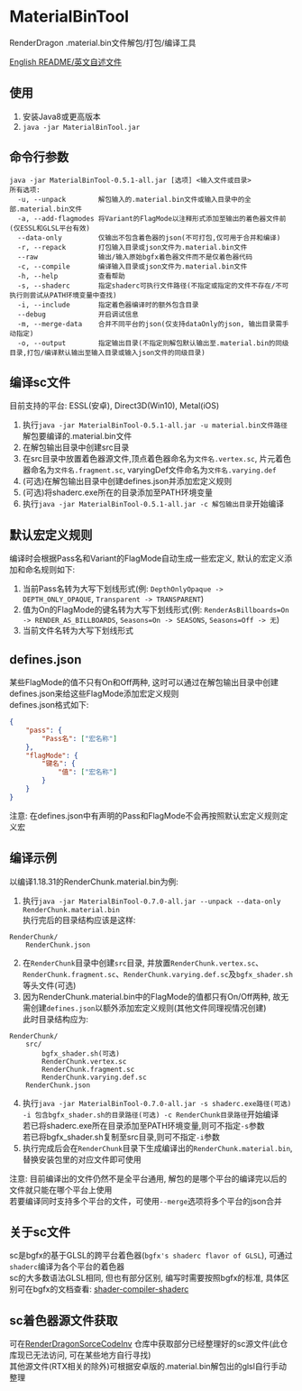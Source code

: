 # MaterialBinTool
RenderDragon .material.bin文件解包/打包/编译工具

[English README/英文自述文件](README.en-us.md)

## 使用
1. 安装Java8或更高版本
2. `java -jar MaterialBinTool.jar`

## 命令行参数
```
java -jar MaterialBinTool-0.5.1-all.jar [选项] <输入文件或目录>
所有选项:
  -u, --unpack        解包输入的.material.bin文件或输入目录中的全部.material.bin文件
  -a, --add-flagmodes 将Variant的FlagMode以注释形式添加至输出的着色器文件前(仅ESSL和GLSL平台有效)
  --data-only         仅输出不包含着色器的json(不可打包,仅可用于合并和编译)
  -r, --repack        打包输入目录或json文件为.material.bin文件
  --raw               输出/输入原始bgfx着色器文件而不是仅着色器代码
  -c, --compile       编译输入目录或json文件为.material.bin文件
  -h, --help          查看帮助
  -s, --shaderc       指定shaderc可执行文件路径(不指定或指定的文件不存在/不可执行则尝试从PATH环境变量中查找)
  -i, --include       指定着色器编译时的额外包含目录
  --debug             开启调试信息
  -m, --merge-data    合并不同平台的json(仅支持dataOnly的json, 输出目录需手动指定)
  -o, --output        指定输出目录(不指定则解包默认输出至.material.bin的同级目录,打包/编译默认输出至输入目录或输入json文件的同级目录)
```

## 编译sc文件
目前支持的平台: ESSL(安卓), Direct3D(Win10), Metal(iOS)
1. 执行`java -jar MaterialBinTool-0.5.1-all.jar -u material.bin文件路径`解包要编译的.material.bin文件
2. 在解包输出目录中创建src目录
3. 在src目录中放置着色器源文件,顶点着色器命名为`文件名.vertex.sc`, 片元着色器命名为`文件名.fragment.sc`, varyingDef文件命名为`文件名.varying.def`
4. (可选)在解包输出目录中创建defines.json并添加宏定义规则
5. (可选)将shaderc.exe所在的目录添加至PATH环境变量
6. 执行`java -jar MaterialBinTool-0.5.1-all.jar -c 解包输出目录`开始编译

## 默认宏定义规则
编译时会根据Pass名和Variant的FlagMode自动生成一些宏定义, 默认的宏定义添加和命名规则如下:
1. 当前Pass名转为大写下划线形式(例: `DepthOnlyOpaque -> DEPTH_ONLY_OPAQUE`, `Transparent -> TRANSPARENT`)
2. 值为On的FlagMode的键名转为大写下划线形式(例: `RenderAsBillboards=On -> RENDER_AS_BILLBOARDS`, `Seasons=On -> SEASONS`, `Seasons=Off -> 无`)
3. 当前文件名转为大写下划线形式

## defines.json
某些FlagMode的值不只有On和Off两种, 这时可以通过在解包输出目录中创建defines.json来给这些FlagMode添加宏定义规则   
defines.json格式如下:
```json
{
    "pass": {
        "Pass名": ["宏名称"]
    },
    "flagMode": {
        "键名": {
            "值": ["宏名称"]
        }
    }
}
```
注意: 在defines.json中有声明的Pass和FlagMode不会再按照默认宏定义规则定义宏

## 编译示例
以编译1.18.31的RenderChunk.material.bin为例:
1. 执行`java -jar MaterialBinTool-0.7.0-all.jar --unpack --data-only RenderChunk.material.bin`   
执行完后的目录结构应该是这样:
```
RenderChunk/
    RenderChunk.json
```
2. 在`RenderChunk`目录中创建`src`目录, 并放置`RenderChunk.vertex.sc`、`RenderChunk.fragment.sc`、`RenderChunk.varying.def.sc`及`bgfx_shader.sh`等头文件(可选)
3. 因为RenderChunk.material.bin中的FlagMode的值都只有On/Off两种, 故无需创建`defines.json`以额外添加宏定义规则(其他文件同理视情况创建)   
此时目录结构应为:
```
RenderChunk/
    src/
        bgfx_shader.sh(可选)
        RenderChunk.vertex.sc
        RenderChunk.fragment.sc
        RenderChunk.varying.def.sc
    RenderChunk.json
```
4. 执行`java -jar MaterialBinTool-0.7.0-all.jar -s shaderc.exe路径(可选) -i 包含bgfx_shader.sh的目录路径(可选) -c RenderChunk目录路径`开始编译   
若已将shaderc.exe所在目录添加至PATH环境变量,则可不指定`-s`参数   
若已将bgfx_shader.sh复制至src目录,则可不指定`-i`参数
5. 执行完成后会在`RenderChunk`目录下生成编译出的`RenderChunk.material.bin`,替换安装包里的对应文件即可使用   
   
注意: 目前编译出的文件仍然不是全平台通用, 解包的是哪个平台的编译完以后的文件就只能在哪个平台上使用   
若要编译同时支持多个平台的文件，可使用`--merge`选项将多个平台的json合并

## 关于sc文件
sc是bgfx的基于GLSL的跨平台着色器(`bgfx's shaderc flavor of GLSL`), 可通过`shaderc`编译为各个平台的着色器   
sc的大多数语法GLSL相同, 但也有部分区别, 编写时需要按照bgfx的标准, 具体区别可在bgfx的文档查看: [shader-compiler-shaderc](https://bkaradzic.github.io/bgfx/tools.html#shader-compiler-shaderc)

## sc着色器源文件获取
可在[RenderDragonSorceCodeInv](https://github.com/OEOTYAN/RenderDragonSorceCodeInv) 仓库中获取部分已经整理好的sc源文件(此仓库现已无法访问, 可在某些地方自行寻找)    
其他源文件(RTX相关的除外)可根据安卓版的.material.bin解包出的glsl自行手动整理    
